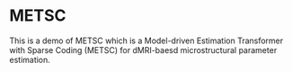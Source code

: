 # METSC
This is a demo of METSC which is a Model-driven Estimation Transformer with Sparse Coding (METSC) for dMRI-baesd microstructural parameter estimation.
